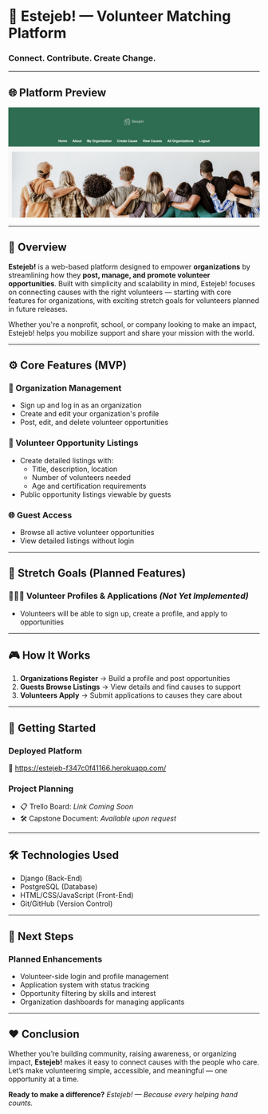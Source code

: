 # 👐 Estejeb! — Volunteer Matching Platform

### Connect. Contribute. Create Change.

---

## 🌐 Platform Preview

<img src="Screenshot.png" alt="Screenshot">

---

## 📖 Overview

**Estejeb!** is a web-based platform designed to empower **organizations** by streamlining how they **post, manage, and promote volunteer opportunities**. Built with simplicity and scalability in mind, Estejeb! focuses on connecting causes with the right volunteers — starting with core features for organizations, with exciting stretch goals for volunteers planned in future releases.

Whether you're a nonprofit, school, or company looking to make an impact, Estejeb! helps you mobilize support and share your mission with the world.

---

## ⚙️ Core Features (MVP)

### 👥 Organization Management

- Sign up and log in as an organization  
- Create and edit your organization's profile  
- Post, edit, and delete volunteer opportunities  

### 📢 Volunteer Opportunity Listings

- Create detailed listings with:
  - Title, description, location
  - Number of volunteers needed
  - Age and certification requirements
- Public opportunity listings viewable by guests

### 🌐 Guest Access

- Browse all active volunteer opportunities
- View detailed listings without login

---

## 🧩 Stretch Goals (Planned Features)

### 🧑‍🤝‍🧑 Volunteer Profiles & Applications *(Not Yet Implemented)*

- Volunteers will be able to sign up, create a profile, and apply to opportunities  

---

## 🎮 How It Works

1. **Organizations Register** → Build a profile and post opportunities  
2. **Guests Browse Listings** → View details and find causes to support  
3. **Volunteers Apply** → Submit applications to causes they care about  

---

## 🚀 Getting Started

### Deployed Platform

🔗 https://estejeb-f347c0f41166.herokuapp.com/

### Project Planning

- 📋 Trello Board: *Link Coming Soon*  
- 🛠️ Capstone Document: *Available upon request*

---

## 🛠 Technologies Used

- Django (Back-End)  
- PostgreSQL (Database)  
- HTML/CSS/JavaScript (Front-End)  
- Git/GitHub (Version Control)  

---

## 🔮 Next Steps

### Planned Enhancements

- Volunteer-side login and profile management  
- Application system with status tracking  
- Opportunity filtering by skills and interest  
- Organization dashboards for managing applicants  

---

## ❤️ Conclusion

Whether you’re building community, raising awareness, or organizing impact, **Estejeb!** makes it easy to connect causes with the people who care. Let’s make volunteering simple, accessible, and meaningful — one opportunity at a time.

**Ready to make a difference?**
*Estejeb! — Because every helping hand counts.*
